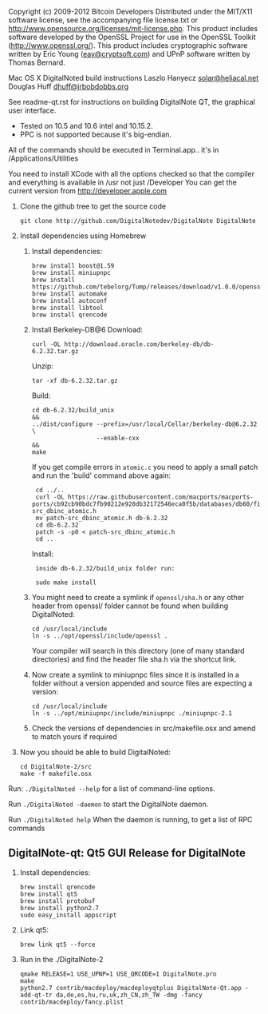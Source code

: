 Copyright (c) 2009-2012 Bitcoin Developers
Distributed under the MIT/X11 software license, see the accompanying file
license.txt or http://www.opensource.org/licenses/mit-license.php.  This
product includes software developed by the OpenSSL Project for use in the
OpenSSL Toolkit (http://www.openssl.org/).  This product includes cryptographic
software written by Eric Young (eay@cryptsoft.com) and UPnP software written by
Thomas Bernard.


Mac OS X DigitalNoted build instructions
Laszlo Hanyecz <solar@heliacal.net>
Douglas Huff <dhuff@jrbobdobbs.org>


See readme-qt.rst for instructions on building DigitalNote QT, the
graphical user interface.

- Tested on 10.5 and 10.6 intel and 10.15.2.  
- PPC is not supported because it's big-endian.

All of the commands should be executed in Terminal.app.. it's in
/Applications/Utilities

You need to install XCode with all the options checked so that the compiler and
everything is available in /usr not just /Developer 
You can get the current version from http://developer.apple.com


1. Clone the github tree to get the source code

    ```git clone http://github.com/DigitalNotedev/DigitalNote DigitalNote``` 

2. Install dependencies using Homebrew
   1. Install dependencies:
       ```
       brew install boost@1.59
       brew install miniupnpc
       brew install https://github.com/tebelorg/Tump/releases/download/v1.0.0/openssl.rb
       brew install automake
       brew install autoconf
       brew install libtool
       brew install qrencode
       ```
   2. Install Berkeley-DB@6
       Download:
       
       ```
       curl -OL http://download.oracle.com/berkeley-db/db-6.2.32.tar.gz
       ```
       
       Unzip:
       ```
       tar -xf db-6.2.32.tar.gz
       ```
       Build:
       ```
       cd db-6.2.32/build_unix                                              &&
       ../dist/configure --prefix=/usr/local/Cellar/berkeley-db@6.2.32      \
                         --enable-cxx                                       &&
       make
       ```
      
       If you get compile errors in `atomic.c` you need to apply a small patch and run the 'build' command above again: 
       ```
        cd ../..
        curl -OL https://raw.githubusercontent.com/macports/macports-ports/cb92cb90bdc7fb90212e928db32172546eca0f5b/databases/db60/files/patch-src_dbinc_atomic.h
        mv patch-src_dbinc_atomic.h db-6.2.32
        cd db-6.2.32
        patch -s -p0 < patch-src_dbinc_atomic.h
        cd ..
       ```
      
       Install:
       ```
        inside db-6.2.32/build_unix folder run:
      
        sudo make install
       ```
   3. You might need to create a symlink if `openssl/sha.h` or any other header from openssl/ folder cannot be found when building DigitalNoted:
       ```
       cd /usr/local/include
       ln -s ../opt/openssl/include/openssl .
       ```
      Your compiler will search in this directory (one of many standard directories) and find the header file sha.h via the shortcut link.
   4. Now create a symlink to miniupnpc files since it is installed in a folder without a version appended and source files are expecting a version:
       ```
       cd /usr/local/include
       ln -s ../opt/miniupnpc/include/miniupnpc ./miniupnpc-2.1
       ``` 
   5. Check the versions of dependencies in src/makefile.osx and amend to match yours if required 
        
3.  Now you should be able to build DigitalNoted:

    ```
    cd DigitalNote-2/src
    make -f makefile.osx
    ```

Run:
  `./DigitalNoted --help` 
for a list of command-line options.
  
Run
  `./DigitalNoted -daemon`
to start the DigitalNote daemon.
  
Run
  `./DigitalNoted help`
When the daemon is running, to get a list of RPC commands


DigitalNote-qt: Qt5 GUI Release for DigitalNote
-----------------------------------------

1. Install dependencies:
   ```
   brew install qrencode
   brew install qt5
   brew install protobuf
   brew install python2.7
   sudo easy_install appscript
   ```
2. Link qt5:
   ```
   brew link qt5 --force
   ```
3. Run in the ./DigitalNote-2
   ```
   qmake RELEASE=1 USE_UPNP=1 USE_QRCODE=1 DigitalNote.pro
   make
   python2.7 contrib/macdeploy/macdeployqtplus DigitalNote-Qt.app -add-qt-tr da,de,es,hu,ru,uk,zh_CN,zh_TW -dmg -fancy contrib/macdeploy/fancy.plist
   ```
 